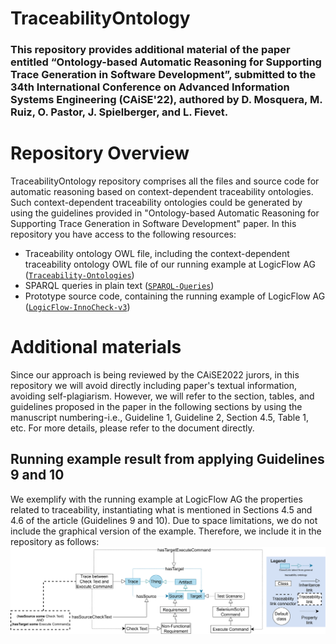 # TraceabilityOntology

### This repository provides additional material of the paper entitled “Ontology-based Automatic Reasoning for Supporting Trace Generation in Software Development”, submitted to the 34th International Conference on Advanced Information Systems Engineering (CAiSE'22), authored by D. Mosquera, M. Ruiz, O. Pastor, J. Spielberger, and L. Fievet.

# Repository Overview
TraceabilityOntology repository comprises all the files and source code for automatic reasoning based on context-dependent traceability ontologies. Such context-dependent traceability ontologies could be generated by using the guidelines provided in "Ontology-based Automatic Reasoning for Supporting Trace Generation in Software Development" paper. In this repository you have access to the following resources: 
* Traceability ontology OWL file, including the context-dependent traceability ontology OWL file of our running example at LogicFlow AG ([```Traceability-Ontologies```](https://github.com/DavidMosquera/TraceabilityOntology/tree/main/Traceability-Ontologies))
* SPARQL queries in plain text ([```SPARQL-Queries```](https://github.com/DavidMosquera/TraceabilityOntology/tree/main/SPARQL-Queries))
* Prototype source code, containing the running example of LogicFlow AG ([```LogicFlow-InnoCheck-v3```](https://github.com/DavidMosquera/TraceabilityOntology/tree/main/LogicFlow-InnoCheck-v3))

# Additional materials
Since our approach is being reviewed by the CAiSE2022 jurors, in this repository we will avoid directly including paper's textual information, avoiding self-plagiarism. However, we will refer to the section, tables, and guidelines proposed in the paper in the following sections by using the manuscript numbering-i.e., Guideline 1, Guideline 2, Section 4.5, Table 1, etc. For more details, please refer to the document directly.  

## Running example result from applying Guidelines 9 and 10
We exemplify with the running example at LogicFlow AG the properties related to traceability, instantiating what is mentioned in Sections 4.5 and 4.6 of the article (Guidelines 9 and 10). Due to space limitations, we do not include the graphical version of the example. Therefore, we include it in the repository as follows: 
![](https://github.com/DavidMosquera/TraceabilityOntology/blob/main/images/AddG.png)
